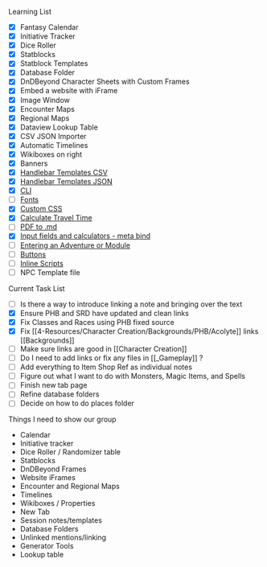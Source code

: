 Learning List
- [x] Fantasy Calendar
- [x] Initiative Tracker
- [x] Dice Roller
- [x] Statblocks
- [x] Statblock Templates 
- [x] Database Folder
- [x] DnDBeyond Character Sheets with Custom Frames
- [x] Embed a website with iFrame
- [x] Image Window
- [x] Encounter Maps
- [x] Regional Maps
- [x] Dataview Lookup Table
- [x] CSV JSON Importer
- [x] Automatic Timelines
- [x] Wikiboxes on right
- [x] Banners
- [x] [Handlebar Templates CSV](https://www.youtube.com/watch?v=h3JH5RiYhpo)
- [x] [Handlebar Templates JSON](https://www.youtube.com/watch?v=k2LbOEDHDAA)
- [x] [CLI](https://www.youtube.com/watch?v=JV-v-NFON8s&list=PLV5XWfKkFpk7MJTKv5YdSSpT9b-vLslWu&index=79)
- [ ] [Fonts](https://www.youtube.com/watch?v=DPEzJ3BPcmY)
- [x] [Custom CSS](https://www.youtube.com/watch?v=9cXIhlr0eJU)
- [x] [Calculate Travel Time](https://www.youtube.com/watch?v=X6AT9G0uV-Y)
- [ ] [PDF to .md](https://www.youtube.com/watch?v=gA5zQtkfOZo)
- [x] [Input fields and calculators - meta bind](https://www.youtube.com/watch?v=iAYS0254a7I)
- [ ] [Entering an Adventure or Module](https://www.youtube.com/watch?v=gEQ4x2yY5o8)
- [ ] [Buttons](https://www.youtube.com/watch?v=oqqKKZKo3Ak)
- [ ] [Inline Scripts](https://www.youtube.com/watch?v=EVNCzoyjwYk)
- [ ] NPC Template file

Current Task List
- [ ] Is there a way to introduce linking a note and bringing over the text
- [x] Ensure PHB and SRD have updated and clean links
- [x] Fix Classes and Races using PHB fixed source
- [x] Fix [[4-Resources/Character Creation/Backgrounds/PHB/Acolyte]]  links [[Backgrounds]] 
- [ ] Make sure links are good in [[Character Creation]] 
- [ ] Do I need to add links or fix any files in [[_Gameplay]] ?
- [ ] Add everything to Item Shop Ref as individual notes
- [ ] Figure out what I want to do with Monsters, Magic Items, and Spells
- [ ] Finish new tab page
- [ ] Refine database folders
- [ ] Decide on how to do places folder 

Things I need to show our group 
- Calendar
- Initiative tracker
- Dice Roller / Randomizer table 
- Statblocks 
- DnDBeyond Frames 
- Website iFrames
- Encounter and Regional Maps
- Timelines
- Wikiboxes / Properties
- New Tab
- Session notes/templates 
- Database Folders 
- Unlinked mentions/linking
- Generator Tools
- Lookup table
